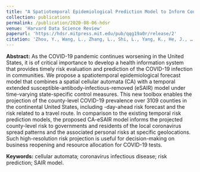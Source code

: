 ```yaml
---
title: "A Spatiotemporal Epidemiological Prediction Model to Inform County-Level COVID-19 Risk in the United States"
collection: publications
permalink: /publication/2020-08-06-hdsr
venue: 'Harvard Data Science Review'
paperurl: 'https://hdsr.mitpress.mit.edu/pub/qqg19a0r/release/2'
citation: 'Zhou, Y., Wang, L., Zhang, L., Shi, L., Yang, K., He, J., … Song, P. (2020). A Spatiotemporal Epidemiological Prediction Model to Inform County-Level COVID-19 Risk in the United States. Harvard Data Science Review. https://doi.org/10.1162/99608f92.79e1f45e'
---
```


**Abstract:** As the COVID-19 pandemic continues worsening in the United States, it is of critical importance to develop a health information system that provides timely risk evaluation and prediction of the COVID-19 infection in communities. We propose a spatiotemporal epidemiological forecast model that combines a spatial cellular automata (CA) with a temporal extended susceptible-antibody-infectious-removed (eSAIR) model under time-varying state-specific control measures. This new toolbox enables the projection of the county-level COVID-19 prevalence over 3109 counties in the continental United States, including -day-ahead risk forecast and the risk related to a travel route. In comparison to the existing temporal risk prediction models, the proposed CA-eSAIR model informs the projected county-level risk to governments and residents of the local coronavirus spread patterns and the associated personal risks at specific geolocations. Such high-resolution risk projection is useful for decision-making on business reopening and resource allocation for COVID-19 tests.

**Keywords:** cellular automata; coronavirus infectious disease; risk prediction; SAIR model.
